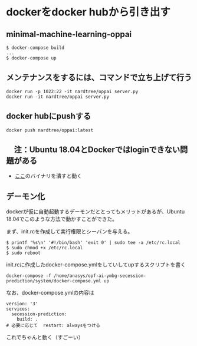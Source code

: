 # dockerをdocker hubから引き出す

## minimal-machine-learning-oppai
```console
$ docker-compose build
...
$ docker-compose up
```

## メンテナンスをするには、コマンドで立ち上げて行う
```console
docker run -p 1022:22 -it nardtree/oppai server.py
docker run -it nardtree/oppai server.py
```

## docker hubにpushする
```console
docker push nardtree/oppai:latest
```


## 　注：Ubuntu 18.04とDockerではloginできない問題がある
 - [ここ](https://github.com/docker/cli/issues/1136#issuecomment-399537945)のバイナリを潰すと動く
 
## デーモン化
dockerが仮に自動起動するデーモンだととってもメリットがあるが、Ubuntu 18.04でこのような方法で動かすことができた。

まず、init.rcを作成して実行権限とシーバンを与える。  

```console
$ printf '%s\n' '#!/bin/bash' 'exit 0' | sudo tee -a /etc/rc.local
$ sudo chmod +x /etc/rc.local
$ sudo reboot
```

init.rcに作成したdocker-compose.ymlをしていしてupするスクリプトを書く  
```
docker-compose -f /home/anasys/opf-ai-ymbg-secession-prediction/system/docker-compose.yml up
```

なお、docker-compose.ymlの内容は
```
version: '3'
services:
  secession-prediction:
    build: .
# 必要に応じて  restart: alwaysをつける
```
これでちゃんと動く（すごーい）

